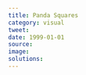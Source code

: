 ```yaml
---
title: Panda Squares
category: visual
tweet: 
date: 1999-01-01
source: 
image: 
solutions: 
---
```

